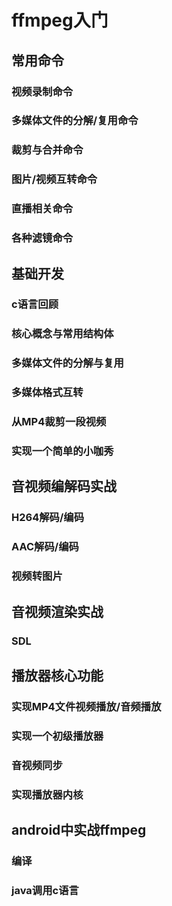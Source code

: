 # ffmpeg入门
## 常用命令
### 视频录制命令
### 多媒体文件的分解/复用命令
### 裁剪与合并命令
### 图片/视频互转命令
### 直播相关命令
### 各种滤镜命令
## 基础开发
### c语言回顾
### 核心概念与常用结构体
### 多媒体文件的分解与复用
### 多媒体格式互转
### 从MP4裁剪一段视频
### 实现一个简单的小咖秀
## 音视频编解码实战
### H264解码/编码
### AAC解码/编码
### 视频转图片
## 音视频渲染实战
### SDL
## 播放器核心功能
### 实现MP4文件视频播放/音频播放
### 实现一个初级播放器
### 音视频同步
### 实现播放器内核
## android中实战ffmpeg
### 编译
### java调用c语言

